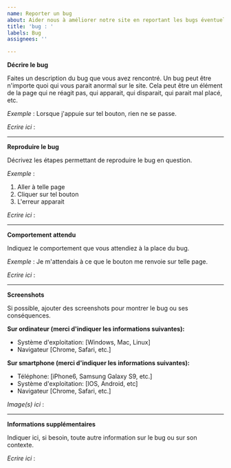 ```yaml
---
name: Reporter un bug
about: Aider nous à améliorer notre site en reportant les bugs éventuels
title: 'bug : '
labels: Bug
assignees: ''

---
```


**Décrire le bug**

Faites un description du bug que vous avez rencontré. 
Un bug peut être n'importe quoi qui vous parait anormal sur le site. Cela peut être un élément de la page qui ne réagit pas, qui apparait, qui disparait, qui parait mal placé, etc.

*Exemple* : Lorsque j'appuie sur tel bouton, rien ne se passe.

*Ecrire ici* :

---

**Reproduire le bug**

Décrivez les étapes permettant de reproduire le bug en question.

*Exemple* :
1. Aller à telle page
2. Cliquer sur tel bouton
3. L'erreur apparait

*Ecrire ici* :

---

**Comportement attendu**

Indiquez le comportement que vous attendiez à la place du bug.

*Exemple* : Je m'attendais à ce que le bouton me renvoie sur telle page.

*Ecrire ici* :

---

**Screenshots**

Si possible, ajouter des screenshots pour montrer le bug ou ses conséquences.

**Sur ordinateur (merci d'indiquer les informations suivantes):**
 - Système d'exploitation: [Windows, Mac, Linux]
 - Navigateur [Chrome, Safari, etc.]

**Sur smartphone (merci d'indiquer les informations suivantes):**
 - Téléphone: [iPhone6, Samsung Galaxy S9, etc.]
 - Système d'exploitation: [IOS, Android, etc]
 - Navigateur [Chrome, Safari, etc.]

*Image(s) ici* :

---

**Informations supplémentaires**

Indiquer ici, si besoin, toute autre information sur le bug ou sur son contexte.

*Ecrire ici* :
